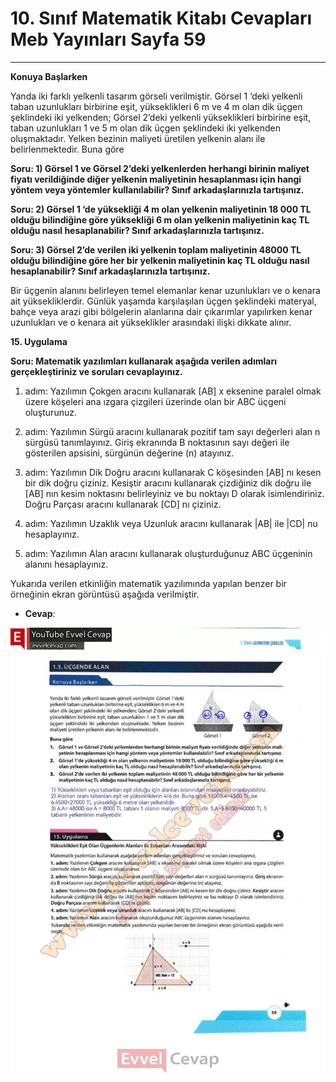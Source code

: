 # 10. Sınıf Matematik Kitabı Cevapları Meb Yayınları Sayfa 59

---

**Konuya Başlarken**

Yanda iki farklı yelkenli tasarım görseli verilmiştir. Görsel 1 ‘deki yelkenli taban uzunlukları birbirine eşit, yükseklikleri 6 m ve 4 m olan dik üçgen şeklindeki iki yelkenden; Görsel 2’deki yelkenli yükseklikleri birbirine eşit, taban uzunlukları 1 ve 5 m olan dik üçgen şeklindeki iki yelkenden oluşmaktadır. Yelken bezinin maliyeti üretilen yelkenin alanı ile belirlenmektedir. Buna göre

**Soru: 1) Görsel 1 ve Görsel 2’deki yelkenlerden herhangi birinin maliyet fiyatı verildiğinde diğer yelkenin maliyetinin hesaplanması için hangi yöntem veya yöntemler kullanılabilir? Sınıf arkadaşlarınızla tartışınız.**

**Soru: 2) Görsel 1 ‘de yüksekliği 4 m olan yelkenin maliyetinin 18 000 TL olduğu bilindiğine göre yüksekliği 6 m olan yelkenin maliyetinin kaç TL olduğu nasıl hesaplanabilir? Sınıf arkadaşlarınızla tartışınız.**

**Soru: 3) Görsel 2’de verilen iki yelkenin toplam maliyetinin 48000 TL olduğu bilindiğine göre her bir yelkenin maliyetinin kaç TL olduğu nasıl hesaplanabilir? Sınıf arkadaşlarınızla tartışınız.**

Bir üçgenin alanını belirleyen temel elemanlar kenar uzunlukları ve o kenara ait yüksekliklerdir. Günlük yaşamda karşılaşılan üçgen şeklindeki materyal, bahçe veya arazi gibi bölgelerin alanlarına dair çıkarımlar yapılırken kenar uzunlukları ve o kenara ait yükseklikler arasındaki ilişki dikkate alınır.

**15. Uygulama**

**Soru: Matematik yazılımları kullanarak aşağıda verilen adımları gerçekleştiriniz ve soruları cevaplayınız.**

1. adım: Yazılımın Çokgen aracını kullanarak [AB] x eksenine paralel olmak üzere köşeleri ana ızgara çizgileri üzerinde olan bir ABC üçgeni oluşturunuz.

 2. adım: Yazılımın Sürgü aracını kullanarak pozitif tam sayı değerleri alan n sürgüsü tanımlayınız. Giriş ekranında B noktasının sayı değeri ile gösterilen apsisini, sürgünün değerine (n) atayınız.

 3. adım: Yazılımın Dik Doğru aracını kullanarak C köşesinden [AB] nı kesen bir dik doğru çiziniz. Kesiştir aracını kullanarak çizdiğiniz dik doğru ile [AB] nın kesim noktasını belirleyiniz ve bu noktayı D olarak isimlendiriniz. Doğru Parçası aracını kullanarak [CD] nı çiziniz.

 4. adım: Yazılımın Uzaklık veya Uzunluk aracını kullanarak |AB| ile |CD| nu hesaplayınız.

 5. adım: Yazılımın Alan aracını kullanarak oluşturduğunuz ABC üçgeninin alanını hesaplayınız.

 Yukarıda verilen etkinliğin matematik yazılımında yapılan benzer bir örneğinin ekran görüntüsü aşağıda verilmiştir.

-   **Cevap**:

![Image 1](./image_1.webp)